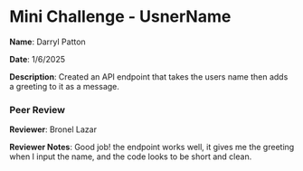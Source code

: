 #   Mini Challenge - UsnerName

**Name**: Darryl Patton

**Date**: 1/6/2025

**Description**: Created an API endpoint that takes the users name then adds a greeting to it as a message.

### Peer Review

**Reviewer**: Bronel Lazar


**Reviewer Notes**: Good job! the endpoint works well, it gives me the greeting when I input the name, and the code looks to be short and clean.
